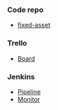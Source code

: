 ### Code repo
* [fixed-asset](https://github.com/wenhao/fixed-asset)

### Trello
* [Board](https://trello.com/b/TfyOqNfw/thoughtworks-assets-management-team2)

### Jenkins
* [Pipeline](http://ci.viff.io:10086/view/FIXED-ASSET-PIPELINE/)
* [Monitor](http://ci.viff.io:10086/view/FIXED-ASSER-MONITOR/)

